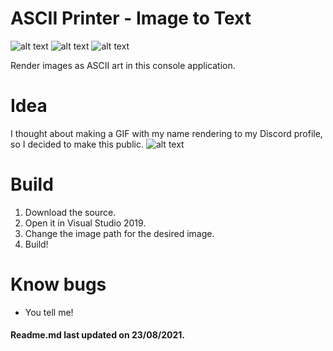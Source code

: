 # ASCII Printer - Image to Text
![alt text](https://img.shields.io/badge/C%23-100.0%25-blueviolet) ![alt text](https://img.shields.io/badge/lines-53-blueviolet) ![alt text](https://img.shields.io/badge/.NET%20Framework-4.5.2-blueviolet)

Render images as ASCII art in this console application.

# Idea

I thought about making a GIF with my name rendering to my Discord profile, so I decided to make this public.
![alt text](https://cdn.discordapp.com/attachments/873233728216891452/876964159890288650/banner.gif)

# Build
1. Download the source.
2. Open it in Visual Studio 2019.
3. Change the image path for the desired image.
4. Build!

# Know bugs
 - You tell me!


#### Readme.md last updated on 23/08/2021.
